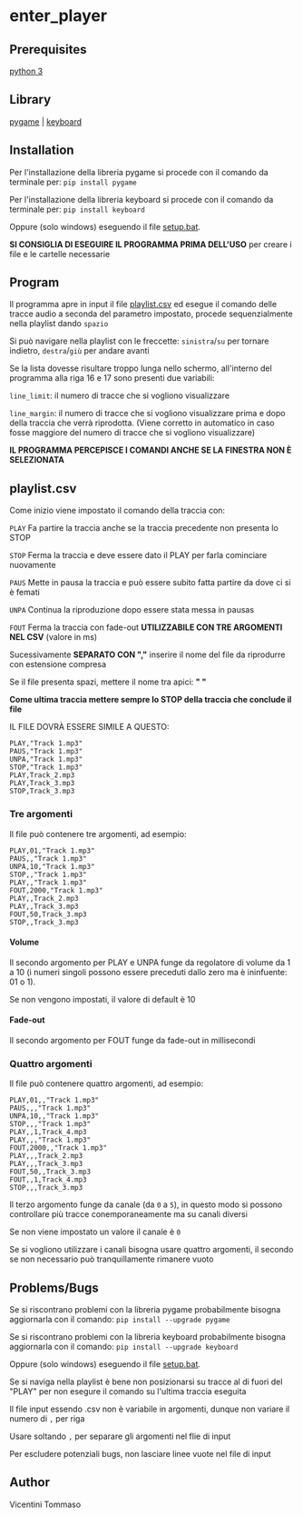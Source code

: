 ﻿# enter_player


## Prerequisites
[python 3](https://www.python.org/downloads/)

## Library
[pygame](https://www.pygame.org/news) | [keyboard](https://github.com/boppreh/keyboard)

## Installation
Per l'installazione della libreria pygame si procede con il comando da terminale per: `pip install pygame`

Per l'installazione della libreria keyboard si procede con il comando da terminale per: `pip install keyboard`

Oppure (solo windows) eseguendo il file [setup.bat](\etc\setup.bat).

**SI CONSIGLIA DI ESEGUIRE IL PROGRAMMA PRIMA DELL'USO** per creare i file e le cartelle necessarie

## Program
Il programma apre in input il file [playlist.csv](\bin\playlist.csv) ed esegue il comando delle tracce audio a seconda del parametro impostato, procede sequenzialmente nella playlist dando `spazio`

Si può navigare nella playlist con le freccette: `sinistra`/`su` per tornare indietro, `destra`/`giù` per andare avanti

Se la lista dovesse risultare troppo lunga nello schermo, all'interno del programma alla riga 16 e 17 sono presenti due variabili:

`line_limit`: il numero di tracce che si vogliono visualizzare

`line_margin`: il numero di tracce che si vogliono visualizzare prima e dopo della traccia che verrà riprodotta.
(Viene corretto in automatico in caso fosse maggiore del numero di tracce che si vogliono visualizzare)

**IL PROGRAMMA PERCEPISCE I COMANDI ANCHE SE LA FINESTRA NON È SELEZIONATA**

## playlist.csv
Come inizio viene impostato il comando della traccia con:

`PLAY` Fa partire la traccia anche se la traccia precedente non presenta lo STOP

`STOP` Ferma la traccia e deve essere dato il PLAY per farla cominciare nuovamente

`PAUS` Mette in pausa la traccia e può essere subito fatta partire da dove ci si è femati

`UNPA` Continua la riproduzione dopo essere stata messa in pausas

`FOUT` Ferma la traccia con fade-out **UTILIZZABILE CON TRE ARGOMENTI NEL CSV** (valore in ms)

Sucessivamente **SEPARATO CON ","** inserire il nome del file da riprodurre con estensione compresa

Se il file presenta spazi, mettere il nome tra apici: **" "**

**Come ultima traccia mettere sempre lo STOP della traccia che conclude il file**

IL FILE DOVRÀ ESSERE SIMILE A QUESTO:

    PLAY,"Track 1.mp3"
    PAUS,"Track 1.mp3"
    UNPA,"Track 1.mp3"
    STOP,"Track 1.mp3"
    PLAY,Track_2.mp3
    PLAY,Track_3.mp3
    STOP,Track_3.mp3

### Tre argomenti
Il file può contenere tre argomenti, ad esempio:

    PLAY,01,"Track 1.mp3"
    PAUS,,"Track 1.mp3"
    UNPA,10,"Track 1.mp3"
    STOP,,"Track 1.mp3"
    PLAY,,"Track 1.mp3"
    FOUT,2000,"Track 1.mp3"
    PLAY,,Track_2.mp3
    PLAY,,Track_3.mp3
    FOUT,50,Track_3.mp3
    STOP,,Track_3.mp3

#### Volume
Il secondo argomento per PLAY e UNPA funge da regolatore di volume da 1 a 10 (i numeri singoli possono essere preceduti dallo zero ma è ininfuente: 01 o 1).

Se non vengono impostati, il valore di default è 10

#### Fade-out
Il secondo argomento per FOUT funge da fade-out in millisecondi

### Quattro argomenti
Il file può contenere quattro argomenti, ad esempio:

    PLAY,01,,"Track 1.mp3"
    PAUS,,,"Track 1.mp3"
    UNPA,10,,"Track 1.mp3"
    STOP,,,"Track 1.mp3"
    PLAY,,1,Track_4.mp3
    PLAY,,,"Track 1.mp3"
    FOUT,2000,,"Track 1.mp3"
    PLAY,,,Track_2.mp3
    PLAY,,,Track_3.mp3
    FOUT,50,,Track_3.mp3
    FOUT,,1,Track_4.mp3
    STOP,,,Track_3.mp3

Il terzo argomento funge da canale (da `0` a `5`), in questo modo si possono controllare più tracce conemporaneamente ma su canali diversi

Se non viene impostato un valore il canale è `0`

Se si vogliono utilizzare i canali bisogna usare quattro argomenti, il secondo se non necessario può tranquillamente rimanere vuoto

## Problems/Bugs
Se si riscontrano problemi con la libreria pygame probabilmente bisogna aggiornarla con il comando: `pip install --upgrade pygame`

Se si riscontrano problemi con la libreria keyboard probabilmente bisogna aggiornarla con il comando: `pip install --upgrade keyboard`

Oppure (solo windows) eseguendo il file [setup.bat](\etc\setup.bat).

Se si naviga nella playlist è bene non posizionarsi su tracce al di fuori del "PLAY" per non esegure il comando su l'ultima traccia eseguita

Il file input essendo .csv non è variabile in argomenti, dunque non variare il numero di `,` per riga

Usare soltando `,` per separare gli argomenti nel flie di input

Per escludere potenziali bugs, non lasciare linee vuote nel file di input


## Author
Vicentini Tommaso

